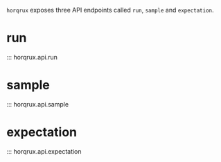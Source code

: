 `horqrux` exposes three API endpoints called `run`, `sample` and `expectation`.

# run
::: horqrux.api.run

# sample
::: horqrux.api.sample

# expectation
::: horqrux.api.expectation

